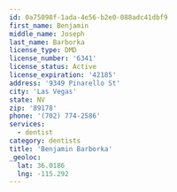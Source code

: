 ```yaml
---
id: 0a75098f-1ada-4e56-b2e0-088adc41dbf9
first_name: Benjamin
middle_name: Joseph
last_name: Barborka
license_type: DMD
license_number: '6341'
license_status: Active
license_expiration: '42185'
address: '9349 Pinarello St'
city: 'Las Vegas'
state: NV
zip: '89178'
phone: '(702) 774-2586'
services:
  - dentist
category: dentists
title: 'Benjamin Barborka'
_geoloc:
  lat: 36.0186
  lng: -115.292
---
```

